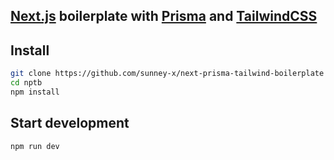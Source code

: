 ## [Next.js](https://nextjs.org/) boilerplate with [Prisma](https://www.prisma.io/) and [TailwindCSS](https://tailwindcss.com/)

## Install
```bash
git clone https://github.com/sunney-x/next-prisma-tailwind-boilerplate nptb
cd nptb
npm install
```

## Start development
```bash
npm run dev
```

